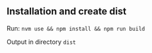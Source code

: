 ## Installation and create dist

Run: `nvm use && npm install && npm run build`

Output in directory `dist`
